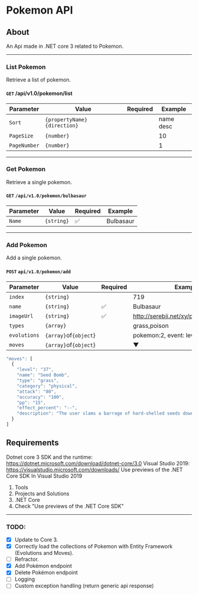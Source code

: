 # Pokemon API #

## About ##
An Api made in .NET core 3 related to Pokemon.
___

### List Pokemon

Retrieve a list of pokemon.

#### `GET` /api/v1.0/pokemon/list

| Parameter    | Value                        | Required | Example   |
| ------------ | ---------------------------- | -------- | --------- |
| `Sort`       | `{propertyName} {direction}` |          | name desc |
| `PageSize`   | `{number}`                   |          | 10        |
| `PageNumber` | `{number}`                   |          | 1         |

___
### Get Pokemon

Retrieve a single pokemon.

#### `GET` `/api/v1.0/pokemon/bulbasaur`

| Parameter | Value    | Required | Example           |
| --------- | -------- | -------- | ----------------- |
| `Name`      | `{string}` | ✅        | Bulbasaur |
___

### Add Pokemon

Add a single pokemon.

#### `POST` `api/v1.0/pokemon/add`

| Parameter | Value    | Required | Example           |
| --------- | -------- | -------- | ----------------- |
| `index`      | `{string}` |         | 719 |
| `name`      | `{string}` | ✅        | Bulbasaur |
| `imageUrl`      | `{string}` | ✅        | http://serebii.net/xy/pokemon/001.png|
| `types`      | `{array}` |         | grass,poison |
| `evolutions`      | `{array}`of`{object`} |         | pokemon:2, event: level-16|
| `moves`      | `{array}`of`{object`} |         | ▼ |
  ```javascript
"moves": [
    {
      "level": "37",
      "name": "Seed Bomb",
      "type": "grass",
      "category": "physical",
      "attack": "80",
      "accuracy": "100",
      "pp": "15",
      "effect_percent": "--",
      "description": "The user slams a barrage of hard-shelled seeds down on the target from above."
    }
  ]
  ```


## Requirements
Dotnet core 3 SDK and the runtime: https://dotnet.microsoft.com/download/dotnet-core/3.0
Visual Studio 2019: https://visualstudio.microsoft.com/downloads/
Use previews of the .NET Core SDK
In Visual Studio 2019
1. Tools
2. Projects and Solutions
3. .NET Core
4. Check "Use previews of the .NET Core SDK"

___

### TODO:

- [x] Update to Core 3.
- [x] Correctly load the collections of Pokemon with Entity Framework (Evolutions and Moves).
- [ ] Refractor.
- [x] Add Pokémon endpoint
- [x] Delete Pokémon endpoint
- [ ] Logging
- [ ] Custom exception handling (return generic api response)